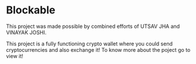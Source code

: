 # Blockable

This project was made possible by combined efforts of UTSAV JHA and VINAYAK JOSHI.

This project is a fully functioning crypto wallet where you could send cryptocurrencies and also exchange it!
To know more about the poject go to view it!
